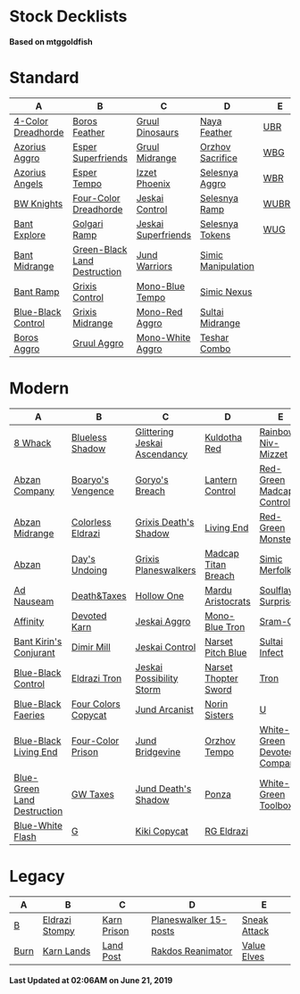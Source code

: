 # Stock Decklists
#### Based on mtggoldfish


# Standard

|                                   A                                    |                                             B                                              |                                    C                                     |                                   D                                    |                      E                       |
|------------------------------------------------------------------------|--------------------------------------------------------------------------------------------|--------------------------------------------------------------------------|------------------------------------------------------------------------|----------------------------------------------|
|[4-Color Dreadhorde](./mtggoldfish/Standard/decks/4-Color_Dreadhorde.md)|[Boros Feather](./mtggoldfish/Standard/decks/Boros_Feather.md)                              |[Gruul Dinosaurs](./mtggoldfish/Standard/decks/Gruul_Dinosaurs.md)        |[Naya Feather](./mtggoldfish/Standard/decks/Naya_Feather.md)            |[UBR](./mtggoldfish/Standard/decks/UBR.md)    |
|[Azorius Aggro](./mtggoldfish/Standard/decks/Azorius_Aggro.md)          |[Esper Superfriends](./mtggoldfish/Standard/decks/Esper_Superfriends.md)                    |[Gruul Midrange](./mtggoldfish/Standard/decks/Gruul_Midrange.md)          |[Orzhov Sacrifice](./mtggoldfish/Standard/decks/Orzhov_Sacrifice.md)    |[WBG](./mtggoldfish/Standard/decks/WBG.md)    |
|[Azorius Angels](./mtggoldfish/Standard/decks/Azorius_Angels.md)        |[Esper Tempo](./mtggoldfish/Standard/decks/Esper_Tempo.md)                                  |[Izzet Phoenix](./mtggoldfish/Standard/decks/Izzet_Phoenix.md)            |[Selesnya Aggro](./mtggoldfish/Standard/decks/Selesnya_Aggro.md)        |[WBR](./mtggoldfish/Standard/decks/WBR.md)    |
|[BW Knights](./mtggoldfish/Standard/decks/BW_Knights.md)                |[Four-Color Dreadhorde](./mtggoldfish/Standard/decks/Four-Color_Dreadhorde.md)              |[Jeskai Control](./mtggoldfish/Standard/decks/Jeskai_Control.md)          |[Selesnya Ramp](./mtggoldfish/Standard/decks/Selesnya_Ramp.md)          |[WUBRG](./mtggoldfish/Standard/decks/WUBRG.md)|
|[Bant Explore](./mtggoldfish/Standard/decks/Bant_Explore.md)            |[Golgari Ramp](./mtggoldfish/Standard/decks/Golgari_Ramp.md)                                |[Jeskai Superfriends](./mtggoldfish/Standard/decks/Jeskai_Superfriends.md)|[Selesnya Tokens](./mtggoldfish/Standard/decks/Selesnya_Tokens.md)      |[WUG](./mtggoldfish/Standard/decks/WUG.md)    |
|[Bant Midrange](./mtggoldfish/Standard/decks/Bant_Midrange.md)          |[Green-Black Land Destruction](./mtggoldfish/Standard/decks/Green-Black_Land_Destruction.md)|[Jund Warriors](./mtggoldfish/Standard/decks/Jund_Warriors.md)            |[Simic Manipulation](./mtggoldfish/Standard/decks/Simic_Manipulation.md)|                                              |
|[Bant Ramp](./mtggoldfish/Standard/decks/Bant_Ramp.md)                  |[Grixis Control](./mtggoldfish/Standard/decks/Grixis_Control.md)                            |[Mono-Blue Tempo](./mtggoldfish/Standard/decks/Mono-Blue_Tempo.md)        |[Simic Nexus](./mtggoldfish/Standard/decks/Simic_Nexus.md)              |                                              |
|[Blue-Black Control](./mtggoldfish/Standard/decks/Blue-Black_Control.md)|[Grixis Midrange](./mtggoldfish/Standard/decks/Grixis_Midrange.md)                          |[Mono-Red Aggro](./mtggoldfish/Standard/decks/Mono-Red_Aggro.md)          |[Sultai Midrange](./mtggoldfish/Standard/decks/Sultai_Midrange.md)      |                                              |
|[Boros Aggro](./mtggoldfish/Standard/decks/Boros_Aggro.md)              |[Gruul Aggro](./mtggoldfish/Standard/decks/Gruul_Aggro.md)                                  |[Mono-White Aggro](./mtggoldfish/Standard/decks/Mono-White_Aggro.md)      |[Teshar Combo](./mtggoldfish/Standard/decks/Teshar_Combo.md)            |                                              |


# Modern

|                                           A                                            |                                   B                                    |                                            C                                             |                                    D                                     |                                           E                                            |
|----------------------------------------------------------------------------------------|------------------------------------------------------------------------|------------------------------------------------------------------------------------------|--------------------------------------------------------------------------|----------------------------------------------------------------------------------------|
|[8 Whack](./mtggoldfish/Modern/decks/8_Whack.md)                                        |[Blueless Shadow](./mtggoldfish/Modern/decks/Blueless_Shadow.md)        |[Glittering Jeskai Ascendancy](./mtggoldfish/Modern/decks/Glittering_Jeskai_Ascendancy.md)|[Kuldotha Red](./mtggoldfish/Modern/decks/Kuldotha_Red.md)                |[Rainbow Niv-Mizzet](./mtggoldfish/Modern/decks/Rainbow_Niv-Mizzet.md)                  |
|[Abzan Company](./mtggoldfish/Modern/decks/Abzan_Company.md)                            |[Boaryo's Vengence](./mtggoldfish/Modern/decks/Boaryo's_Vengence.md)    |[Goryo's Breach](./mtggoldfish/Modern/decks/Goryo's_Breach.md)                            |[Lantern Control](./mtggoldfish/Modern/decks/Lantern_Control.md)          |[Red-Green Madcap Control](./mtggoldfish/Modern/decks/Red-Green_Madcap_Control.md)      |
|[Abzan Midrange](./mtggoldfish/Modern/decks/Abzan_Midrange.md)                          |[Colorless Eldrazi](./mtggoldfish/Modern/decks/Colorless_Eldrazi.md)    |[Grixis Death's Shadow](./mtggoldfish/Modern/decks/Grixis_Death's_Shadow.md)              |[Living End](./mtggoldfish/Modern/decks/Living_End.md)                    |[Red-Green Monsters](./mtggoldfish/Modern/decks/Red-Green_Monsters.md)                  |
|[Abzan](./mtggoldfish/Modern/decks/Abzan.md)                                            |[Day's Undoing](./mtggoldfish/Modern/decks/Day's_Undoing.md)            |[Grixis Planeswalkers](./mtggoldfish/Modern/decks/Grixis_Planeswalkers.md)                |[Madcap Titan Breach](./mtggoldfish/Modern/decks/Madcap_Titan_Breach.md)  |[Simic Merfolks](./mtggoldfish/Modern/decks/Simic_Merfolks.md)                          |
|[Ad Nauseam](./mtggoldfish/Modern/decks/Ad_Nauseam.md)                                  |[Death&amp;Taxes](./mtggoldfish/Modern/decks/Death&amp;Taxes.md)        |[Hollow One](./mtggoldfish/Modern/decks/Hollow_One.md)                                    |[Mardu Aristocrats](./mtggoldfish/Modern/decks/Mardu_Aristocrats.md)      |[Soulflayer Surprise](./mtggoldfish/Modern/decks/Soulflayer_Surprise.md)                |
|[Affinity](./mtggoldfish/Modern/decks/Affinity.md)                                      |[Devoted Karn](./mtggoldfish/Modern/decks/Devoted_Karn.md)              |[Jeskai Aggro](./mtggoldfish/Modern/decks/Jeskai_Aggro.md)                                |[Mono-Blue Tron](./mtggoldfish/Modern/decks/Mono-Blue_Tron.md)            |[Sram-O's](./mtggoldfish/Modern/decks/Sram-O's.md)                                      |
|[Bant Kirin's Conjurant](./mtggoldfish/Modern/decks/Bant_Kirin's_Conjurant.md)          |[Dimir Mill](./mtggoldfish/Modern/decks/Dimir_Mill.md)                  |[Jeskai Control](./mtggoldfish/Modern/decks/Jeskai_Control.md)                            |[Narset Pitch Blue](./mtggoldfish/Modern/decks/Narset_Pitch_Blue.md)      |[Sultai Infect](./mtggoldfish/Modern/decks/Sultai_Infect.md)                            |
|[Blue-Black Control](./mtggoldfish/Modern/decks/Blue-Black_Control.md)                  |[Eldrazi Tron](./mtggoldfish/Modern/decks/Eldrazi_Tron.md)              |[Jeskai Possibility Storm](./mtggoldfish/Modern/decks/Jeskai_Possibility_Storm.md)        |[Narset Thopter Sword](./mtggoldfish/Modern/decks/Narset_Thopter_Sword.md)|[Tron](./mtggoldfish/Modern/decks/Tron.md)                                              |
|[Blue-Black Faeries](./mtggoldfish/Modern/decks/Blue-Black_Faeries.md)                  |[Four Colors Copycat](./mtggoldfish/Modern/decks/Four_Colors_Copycat.md)|[Jund Arcanist](./mtggoldfish/Modern/decks/Jund_Arcanist.md)                              |[Norin Sisters](./mtggoldfish/Modern/decks/Norin_Sisters.md)              |[U](./mtggoldfish/Modern/decks/U.md)                                                    |
|[Blue-Black Living End](./mtggoldfish/Modern/decks/Blue-Black_Living_End.md)            |[Four-Color Prison](./mtggoldfish/Modern/decks/Four-Color_Prison.md)    |[Jund Bridgevine](./mtggoldfish/Modern/decks/Jund_Bridgevine.md)                          |[Orzhov Tempo](./mtggoldfish/Modern/decks/Orzhov_Tempo.md)                |[White-Green Devoted Company](./mtggoldfish/Modern/decks/White-Green_Devoted_Company.md)|
|[Blue-Green Land Destruction](./mtggoldfish/Modern/decks/Blue-Green_Land_Destruction.md)|[GW Taxes](./mtggoldfish/Modern/decks/GW_Taxes.md)                      |[Jund Death's Shadow](./mtggoldfish/Modern/decks/Jund_Death's_Shadow.md)                  |[Ponza](./mtggoldfish/Modern/decks/Ponza.md)                              |[White-Green Toolbox](./mtggoldfish/Modern/decks/White-Green_Toolbox.md)                |
|[Blue-White Flash](./mtggoldfish/Modern/decks/Blue-White_Flash.md)                      |[G](./mtggoldfish/Modern/decks/G.md)                                    |[Kiki Copycat](./mtggoldfish/Modern/decks/Kiki_Copycat.md)                                |[RG Eldrazi](./mtggoldfish/Modern/decks/RG_Eldrazi.md)                    |                                                                                        |


# Legacy

|                    A                     |                              B                               |                           C                            |                                     D                                      |                            E                             |
|------------------------------------------|--------------------------------------------------------------|--------------------------------------------------------|----------------------------------------------------------------------------|----------------------------------------------------------|
|[B](./mtggoldfish/Legacy/decks/B.md)      |[Eldrazi Stompy](./mtggoldfish/Legacy/decks/Eldrazi_Stompy.md)|[Karn Prison](./mtggoldfish/Legacy/decks/Karn_Prison.md)|[Planeswalker 15-posts](./mtggoldfish/Legacy/decks/Planeswalker_15-posts.md)|[Sneak Attack](./mtggoldfish/Legacy/decks/Sneak_Attack.md)|
|[Burn](./mtggoldfish/Legacy/decks/Burn.md)|[Karn Lands](./mtggoldfish/Legacy/decks/Karn_Lands.md)        |[Land Post](./mtggoldfish/Legacy/decks/Land_Post.md)    |[Rakdos Reanimator](./mtggoldfish/Legacy/decks/Rakdos_Reanimator.md)        |[Value Elves](./mtggoldfish/Legacy/decks/Value_Elves.md)  |



#### Last Updated at 02:06AM on June 21, 2019